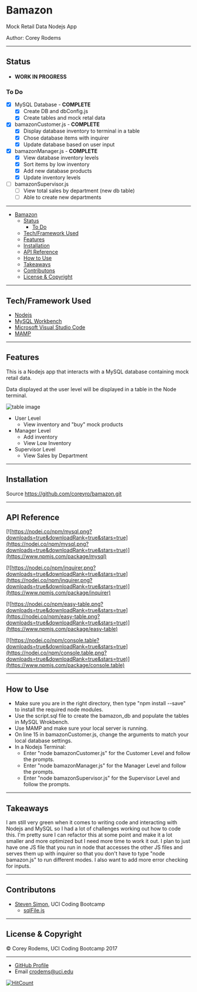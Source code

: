 # Bamazon
Mock Retail Data Nodejs App

Author: Corey Rodems


---
## Status
- #### WORK IN PROGRESS

### To Do
- [x] MySQL Database - **COMPLETE**
    - [x] Create DB and dbConfig.js
    - [x] Create tables and mock retal data
- [x] bamazonCustomer.js - **COMPLETE**
    - [x] Display database inventory to terminal in a table
    - [x] Chose database items with inquirer
    - [x] Update database based on user input
- [x] bamazonManager.js - **COMPLETE**
    - [x] View database inventory levels
    - [x] Sort items by low inventory
    - [x] Add new database products
    - [x] Update inventory levels
- [ ] bamazonSupervisor.js
    - [ ] View total sales by department (new db table)
    - [ ] Able to create new departments

---
<!-- TOC -->

- [Bamazon](#bamazon)
    - [Status](#status)
        - [To Do](#to-do)
    - [Tech/Framework Used](#techframework-used)
    - [Features](#features)
    - [Installation](#installation)
    - [API Reference](#api-reference)
    - [How to Use](#how-to-use)
    - [Takeaways](#takeaways)
    - [Contributons](#contributons)
    - [License & Copyright](#license-copyright)

<!-- /TOC -->

---
## Tech/Framework Used
- [Nodejs](https://nodejs.org/en/ "Nodejs")
- [MySQL Workbench](https://www.mysql.com/products/workbench/ "MySQL Workbench")
- [Microsoft Visual Studio Code](https://code.visualstudio.com/ "Visual Studio Code")
- [MAMP](https://www.mamp.info/en/downloads/ "MAMP")

---
## Features
This is a Nodejs app that interacts with a MySQL database containing mock retail data.

Data displayed at the user level will be displayed in a table in the Node terminal.

![table image](http://i.imgur.com/7a7QILC.png)

- User Level
    - View inventory and "buy" mock products
- Manager Level
    - Add inventory
    - View Low Inventory
- Supervisor Level
    - View Sales by Department


---
## Installation
Source https://github.com/coreyro/bamazon.git


---
## API Reference

[![https://nodei.co/npm/mysql.png?downloads=true&downloadRank=true&stars=true](https://nodei.co/npm/mysql.png?downloads=true&downloadRank=true&stars=true)](https://www.npmjs.com/package/mysql)

[![https://nodei.co/npm/inquirer.png?downloads=true&downloadRank=true&stars=true](https://nodei.co/npm/inquirer.png?downloads=true&downloadRank=true&stars=true)](https://www.npmjs.com/package/inquirer)

[![https://nodei.co/npm/easy-table.png?downloads=true&downloadRank=true&stars=true](https://nodei.co/npm/easy-table.png?downloads=true&downloadRank=true&stars=true)](https://www.npmjs.com/package/easy-table)

[![https://nodei.co/npm/console.table?downloads=true&downloadRank=true&stars=true](https://nodei.co/npm/console.table.png?downloads=true&downloadRank=true&stars=true)](https://www.npmjs.com/package/console.table)


---

## How to Use
- Make sure you are in the right directory, then type "npm install --save" to install the required node modules.
- Use the script.sql file to create the bamazon_db and populate the tables in MySQL Wrokbench.
- Use MAMP and make sure your local server is running.
- On line 15 in bamazonCustomer.js, change the arguments to match your local database settings.
- In a Nodejs Terminal:
    - Enter "node bamazonCustomer.js" for the Customer Level and follow the prompts.
    - Enter "node bamazonManager.js" for the Manager Level and follow the prompts.
    - Enter "node bamazonSupervisor.js" for the Supervisor Level and follow the prompts.

---

## Takeaways
I am still very green when it comes to writing code and interacting with Nodejs and MySQL so I had a lot of challenges working out how to code this.
I'm pretty sure I can refactor this at some point and make it a lot smaller and more optimized but I need more time to work it out. 
I plan to just have one JS file that you run in node that accesses the other JS files and serves them up with inquirer so that you don't
have to type "node bamazon<Whatever>.js" to run different modes. I also want to add more error checking for inputs.

---

## Contributons
- [Steven Simon](https://github.com/theRealScoobaSteve "Steven Simon"), UCI Coding Bootcamp
    - [sqlFile.js](https://github.com/CoreyRo/bamazon/blob/master/sqlFile.js "SQL Object")

---

## License & Copyright
© Corey Rodems, UCI Coding Bootcamp 2017

---
- [GitHub Profile](https://www,github.com/coreyro)
- Email crodems@uci.edu

[![HitCount](https://hitt.herokuapp.com/CoreyRo/Flashcard-Generator.svg)](https://github.com/CoreyRo/bamazon)
